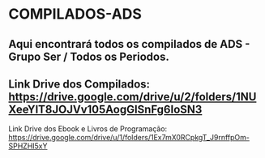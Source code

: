 # COMPILADOS-ADS
Aqui encontrará todos os compilados de ADS - Grupo Ser / Todos os Periodos.
---

Link Drive dos Compilados: https://drive.google.com/drive/u/2/folders/1NUXeeYlT8JOJVv105AogGISnFg6IoSN3
---

Link Drive dos Ebook e Livros de Programação: https://drive.google.com/drive/u/1/folders/1Ex7mX0RCpkgT_J9rnffpOm-SPHZHI5xY

